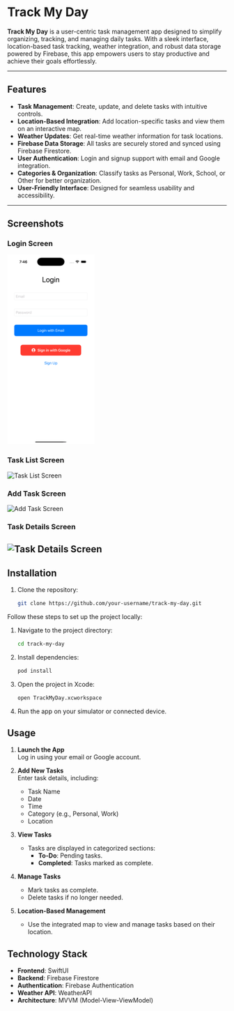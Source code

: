 # Track My Day

**Track My Day** is a user-centric task management app designed to simplify organizing, tracking, and managing daily tasks. With a sleek interface, location-based task tracking, weather integration, and robust data storage powered by Firebase, this app empowers users to stay productive and achieve their goals effortlessly.

---

## Features

- **Task Management**: Create, update, and delete tasks with intuitive controls.
- **Location-Based Integration**: Add location-specific tasks and view them on an interactive map.
- **Weather Updates**: Get real-time weather information for task locations.
- **Firebase Data Storage**: All tasks are securely stored and synced using Firebase Firestore.
- **User Authentication**: Login and signup support with email and Google integration.
- **Categories & Organization**: Classify tasks as Personal, Work, School, or Other for better organization.
- **User-Friendly Interface**: Designed for seamless usability and accessibility.

---

## Screenshots

### Login Screen
![Login Screen](Screenshots/login.png)

### Task List Screen
![Task List Screen](path-to-your-image/task-list-screen.png)

### Add Task Screen
![Add Task Screen](path-to-your-image/add-task-screen.png)

### Task Details Screen
![Task Details Screen](path-to-your-image/task-details-screen.png)
---

## Installation

1. Clone the repository:
   ```bash
   git clone https://github.com/your-username/track-my-day.git

Follow these steps to set up the project locally:

1. Navigate to the project directory:
   ```bash
   cd track-my-day

2. Install dependencies:
   ```bash
   pod install

3. Open the project in Xcode:
   ```bash
   open TrackMyDay.xcworkspace

4. Run the app on your simulator or connected device.

## Usage

1. **Launch the App**  
   Log in using your email or Google account.

2. **Add New Tasks**  
   Enter task details, including:
   - Task Name
   - Date
   - Time
   - Category (e.g., Personal, Work)
   - Location

3. **View Tasks**  
   - Tasks are displayed in categorized sections:
     - **To-Do**: Pending tasks.
     - **Completed**: Tasks marked as complete.

4. **Manage Tasks**  
   - Mark tasks as complete.
   - Delete tasks if no longer needed.

5. **Location-Based Management**  
   - Use the integrated map to view and manage tasks based on their location.

## Technology Stack

- **Frontend**: SwiftUI  
- **Backend**: Firebase Firestore  
- **Authentication**: Firebase Authentication  
- **Weather API**: WeatherAPI  
- **Architecture**: MVVM (Model-View-ViewModel)




